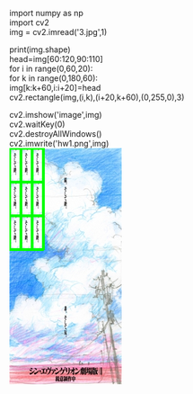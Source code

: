 import numpy as np   
import cv2  
img = cv2.imread('3.jpg',1)    

print(img.shape)  
head=img[60:120,90:110]   
for i in range(0,60,20):  
    for k in range(0,180,60):  
        img[k:k+60,i:i+20]=head  
        cv2.rectangle(img,(i,k),(i+20,k+60),(0,255,0),3)  


cv2.imshow('image',img)  
cv2.waitKey(0)  
cv2.destroyAllWindows()  
cv2.imwrite('hw1.png',img)  
![Alt-example](https://github.com/ophwsjtu18/ohw21s/blob/main/kariGu/hw1.png)  




